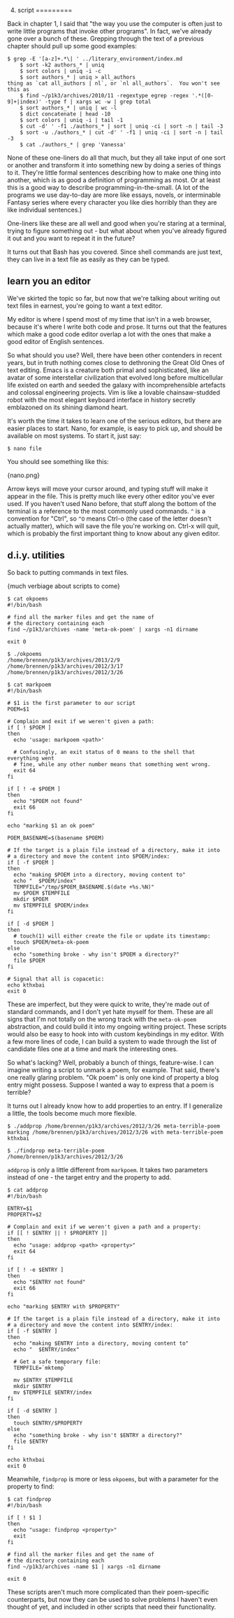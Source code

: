 4. script
=========

Back in chapter 1, I said that "the way you use the computer is often just to write
little programs that invoke other programs".  In fact, we've already gone over a
bunch of these.  Grepping through the text of a previous chapter should pull
up some good examples:

<!-- exec -->

    $ grep -E '[a-z]+.*\| ' ../literary_environment/index.md
        $ sort -k2 authors_* | uniq
        $ sort colors | uniq -i -c
        $ sort authors_* | uniq > all_authors
    thing as `cat all_authors | nl`, or `nl all_authors`.  You won't see this as
        $ find ~/p1k3/archives/2010/11 -regextype egrep -regex '.*([0-9]+|index)' -type f | xargs wc -w | grep total
        $ sort authors_* | uniq | wc -l
        $ dict concatenate | head -10
        $ sort colors | uniq -i | tail -1
        $ cut -d' ' -f1 ./authors_* | sort | uniq -ci | sort -n | tail -3
        $ sort -u ./authors_* | cut -d' ' -f1 | uniq -ci | sort -n | tail -3
        $ cat ./authors_* | grep 'Vanessa'

<!-- end -->

None of these one-liners do all that much, but they all take input of one sort
or another and transform it into something new by doing a series of things to
it.  They're little formal sentences describing how to make one thing into
another, which is as good a definition of programming as most.  Or at least
this is a good way to describe programming-in-the-small.  (A lot of the
programs we use day-to-day are more like essays, novels, or interminable
Fantasy series where every character you like dies horribly than they are like
individual sentences.)

One-liners like these are all well and good when you're staring at a terminal,
trying to figure something out - but what about when you've already figured it out and
you want to repeat it in the future?

It turns out that Bash has you covered.  Since shell commands are just text,
they can live in a text file as easily as they can be typed.

learn you an editor
-------------------

We've skirted the topic so far, but now that we're talking about writing out
text files in earnest, you're going to want a text editor.

My editor is where I spend most of my time that isn't in a web browser, because
it's where I write both code and prose.  It turns out that the features which
make a good code editor overlap a lot with the ones that make a good editor of
English sentences.

So what should you use?  Well, there have been other contenders in recent
years, but in truth nothing comes close to dethroning the Great Old Ones of
text editing.  Emacs is a creature both primal and sophisticated, like an
avatar of some interstellar civilization that evolved long before multicellular
life existed on earth and seeded the galaxy with incomprehensible artefacts and
colossal engineering projects.  Vim is like a lovable chainsaw-studded robot
with the most elegant keyboard interface in history secretly emblazoned on its
shining diamond heart.

It's worth the time it takes to learn one of the serious editors, but there are
easier places to start.  Nano, for example, is easy to pick up, and should be
available on most systems.  To start it, just say:

    $ nano file

You should see something like this:

{nano.png}

Arrow keys will move your cursor around, and typing stuff will make it appear
in the file.  This is pretty much like every other editor you've ever used.  If
you haven't used Nano before, that stuff along the bottom of the terminal is a
reference to the most commonly used commands.  `^` is a convention for "Ctrl",
so `^O` means Ctrl-o (the case of the letter doesn't actually matter), which
will save the file you're working on.  Ctrl-x will quit, which is probably the
first important thing to know about any given editor.

d.i.y. utilities
----------------

So back to putting commands in text files.

{much verbiage about scripts to come}

<!-- exec -->

    $ cat okpoems
    #!/bin/bash
    
    # find all the marker files and get the name of
    # the directory containing each
    find ~/p1k3/archives -name 'meta-ok-poem' | xargs -n1 dirname
    
    exit 0

<!-- end -->

<!-- exec -->

    $ ./okpoems
    /home/brennen/p1k3/archives/2013/2/9
    /home/brennen/p1k3/archives/2012/3/17
    /home/brennen/p1k3/archives/2012/3/26

<!-- end -->

<!-- exec -->

    $ cat markpoem
    #!/bin/bash
    
    # $1 is the first parameter to our script
    POEM=$1
    
    # Complain and exit if we weren't given a path:
    if [ ! $POEM ]
    then
      echo 'usage: markpoem <path>'
    
      # Confusingly, an exit status of 0 means to the shell that everything went
      # fine, while any other number means that something went wrong.
      exit 64
    fi
    
    if [ ! -e $POEM ]
    then
      echo "$POEM not found"
      exit 66
    fi
    
    echo "marking $1 an ok poem"
    
    POEM_BASENAME=$(basename $POEM)
    
    # If the target is a plain file instead of a directory, make it into
    # a directory and move the content into $POEM/index:
    if [ -f $POEM ]
    then
      echo "making $POEM into a directory, moving content to"
      echo "  $POEM/index"
      TEMPFILE="/tmp/$POEM_BASENAME.$(date +%s.%N)"
      mv $POEM $TEMPFILE
      mkdir $POEM
      mv $TEMPFILE $POEM/index
    fi
    
    if [ -d $POEM ]
    then
      # touch(1) will either create the file or update its timestamp:
      touch $POEM/meta-ok-poem
    else
      echo "something broke - why isn't $POEM a directory?"
      file $POEM
    fi
    
    # Signal that all is copacetic:
    echo kthxbai
    exit 0

<!-- end -->

These are imperfect, but they were quick to write, they're made out of standard
commands, and I don't yet hate myself for them.  These are all signs that I'm
not totally on the wrong track with the `meta-ok-poem` abstraction, and could
build it into my ongoing writing project.  These scripts would also be easy to
hook into with custom keybindings in my editor.  With a few more lines of code,
I can build a system to wade through the list of candidate files one at a time
and mark the interesting ones.

So what's lacking?  Well, probably a bunch of things, feature-wise.  I can
imagine writing a script to unmark a poem, for example.  That said, there's one
really glaring problem.  "Ok poem" is only one kind of property a blog entry
might possess.  Suppose I wanted a way to express that a poem is terrible?

It turns out I already know how to add properties to an entry.  If I generalize
a little, the tools become much more flexible.

<!-- exec -->

    $ ./addprop /home/brennen/p1k3/archives/2012/3/26 meta-terrible-poem
    marking /home/brennen/p1k3/archives/2012/3/26 with meta-terrible-poem
    kthxbai

<!-- end -->

<!-- exec -->

    $ ./findprop meta-terrible-poem
    /home/brennen/p1k3/archives/2012/3/26

<!-- end -->

`addprop` is only a little different from `markpoem`.  It takes two parameters
instead of one - the target entry and the property to add.  

<!-- exec -->

    $ cat addprop
    #!/bin/bash
    
    ENTRY=$1
    PROPERTY=$2
    
    # Complain and exit if we weren't given a path and a property:
    if [[ ! $ENTRY || ! $PROPERTY ]]
    then
      echo "usage: addprop <path> <property>"
      exit 64
    fi
    
    if [ ! -e $ENTRY ]
    then
      echo "$ENTRY not found"
      exit 66
    fi
    
    echo "marking $ENTRY with $PROPERTY"
    
    # If the target is a plain file instead of a directory, make it into
    # a directory and move the content into $ENTRY/index:
    if [ -f $ENTRY ]
    then
      echo "making $ENTRY into a directory, moving content to"
      echo "  $ENTRY/index"
    
      # Get a safe temporary file:
      TEMPFILE=`mktemp`
    
      mv $ENTRY $TEMPFILE
      mkdir $ENTRY
      mv $TEMPFILE $ENTRY/index
    fi
    
    if [ -d $ENTRY ]
    then
      touch $ENTRY/$PROPERTY
    else
      echo "something broke - why isn't $ENTRY a directory?"
      file $ENTRY
    fi
    
    echo kthxbai
    exit 0

<!-- end -->

Meanwhile, `findprop` is more or less `okpoems`, but with a parameter for the
property to find:

<!-- exec -->

    $ cat findprop
    #!/bin/bash
    
    if [ ! $1 ]
    then
      echo "usage: findprop <property>"
      exit
    fi
    
    # find all the marker files and get the name of
    # the directory containing each
    find ~/p1k3/archives -name $1 | xargs -n1 dirname
    
    exit 0

<!-- end -->

These scripts aren't much more complicated than their poem-specific
counterparts, but now they can be used to solve problems I haven't even thought
of yet, and included in other scripts that need their functionality.
